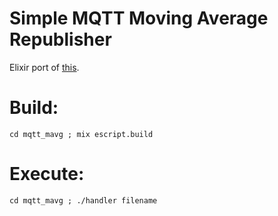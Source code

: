 # Simple MQTT Moving Average Republisher

Elixir port of [this](https://github.com/aslakjohansen/sdu-iot-mqtt-mavg).

# Build:

```shell
cd mqtt_mavg ; mix escript.build
```

# Execute:

```shell
cd mqtt_mavg ; ./handler filename
```

